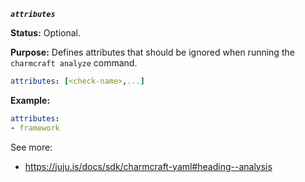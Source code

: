 ***`attributes`***

**Status:** Optional.

**Purpose:** Defines attributes that should be ignored when running the `charmcraft analyze` command. 

```yaml
attributes: [<check-name>,...]
```

**Example:**

```yaml
attributes:
- framework
```

See more:
- https://juju.is/docs/sdk/charmcraft-yaml#heading--analysis
